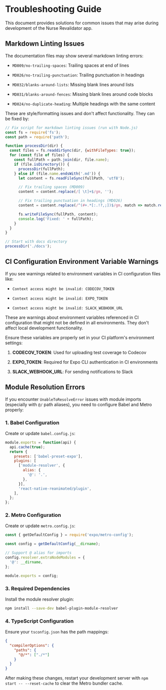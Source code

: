 # Troubleshooting Guide

This document provides solutions for common issues that may arise during development of the Nurse Revalidator app.

## Markdown Linting Issues

The documentation files may show several markdown linting errors:

- `MD009/no-trailing-spaces`: Trailing spaces at end of lines

- `MD026/no-trailing-punctuation`: Trailing punctuation in headings

- `MD032/blanks-around-lists`: Missing blank lines around lists

- `MD031/blanks-around-fences`: Missing blank lines around code blocks

- `MD024/no-duplicate-heading`: Multiple headings with the same content

These are style/formatting issues and don't affect functionality. They can be fixed by:


```javascript
// Fix script for markdown linting issues (run with Node.js)
const fs = require('fs');
const path = require('path');

function processDir(dir) {
  const files = fs.readdirSync(dir, {withFileTypes: true});
  for (const file of files) {
    const fullPath = path.join(dir, file.name);
    if (file.isDirectory()) {
      processDir(fullPath);
    } else if (file.name.endsWith('.md')) {
      let content = fs.readFileSync(fullPath, 'utf8');

      // Fix trailing spaces (MD009)
      content = content.replace(/[ \t]+$/gm, '');

      // Fix trailing punctuation in headings (MD026)
      content = content.replace(/^(#+.*[:.!?,;])$/gm, match => match.replace(/[:.!?,;]$/, ''));

      fs.writeFileSync(fullPath, content);
      console.log('Fixed: ' + fullPath);
    }
  }
}

// Start with docs directory
processDir('./docs');

```


## CI Configuration Environment Variable Warnings

If you see warnings related to environment variables in CI configuration files like:

- `Context access might be invalid: CODECOV_TOKEN`

- `Context access might be invalid: EXPO_TOKEN`

- `Context access might be invalid: SLACK_WEBHOOK_URL`

These are warnings about environment variables referenced in CI configuration that might not be defined in all environments. They don't affect local development functionality.

Ensure these variables are properly set in your CI platform's environment settings:

1. **CODECOV_TOKEN**: Used for uploading test coverage to Codecov

2. **EXPO_TOKEN**: Required for Expo CLI authentication in CI environments

3. **SLACK_WEBHOOK_URL**: For sending notifications to Slack

## Module Resolution Errors

If you encounter `UnableToResolveError` issues with module imports (especially with `@/` path aliases), you need to configure Babel and Metro properly:

### 1. Babel Configuration

Create or update `babel.config.js`:


```javascript
module.exports = function(api) {
  api.cache(true);
  return {
    presets: ['babel-preset-expo'],
    plugins: [
      ['module-resolver', {
        alias: {
          '@': '.',
        },
      }],
      'react-native-reanimated/plugin',
    ],
  };
};

```


### 2. Metro Configuration

Create or update `metro.config.js`:


```javascript
const { getDefaultConfig } = require('expo/metro-config');

const config = getDefaultConfig(__dirname);

// Support @ alias for imports
config.resolver.extraNodeModules = {
  '@': __dirname,
};

module.exports = config;

```


### 3. Required Dependencies

Install the module resolver plugin:


```bash
npm install --save-dev babel-plugin-module-resolver

```


### 4. TypeScript Configuration

Ensure your `tsconfig.json` has the path mappings:


```json
{
  "compilerOptions": {
    "paths": {
      "@/*": ["./*"]
    }
  }
}

```


After making these changes, restart your development server with `npm start -- --reset-cache` to clear the Metro bundler cache.
